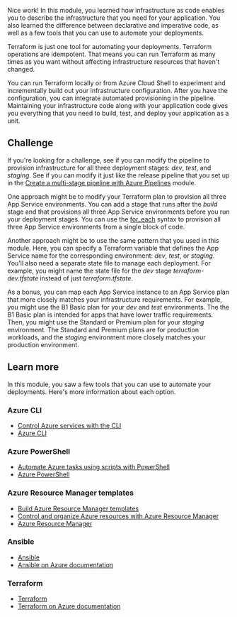 Nice work! In this module, you learned how infrastructure as code enables you to describe the infrastructure that you need for your application. You also learned the difference between declarative and imperative code, as well as a few tools that you can use to automate your deployments.

Terraform is just one tool for automating your deployments. Terraform operations are idempotent. That means you can run Terraform as many times as you want without affecting infrastructure resources that haven't changed.

You can run Terraform locally or from Azure Cloud Shell to experiment and incrementally build out your infrastructure configuration. After you have the configuration, you can integrate automated provisioning in the pipeline. Maintaining your infrastructure code along with your application code gives you everything that you need to build, test, and deploy your application as a unit.

## Challenge

If you're looking for a challenge, see if you can modify the pipeline to provision infrastructure for all three deployment stages: _dev_, _test_, and _staging_. See if you can modify it just like the release pipeline that you set up in the [Create a multi-stage pipeline with Azure Pipelines](/learn/modules/create-multi-stage-pipeline?azure-portal=true) module.

One approach might be to modify your Terraform plan to provision all three App Service environments. You can add a stage that runs after the _build_ stage and that provisions all three App Service environments before you run your deployment stages. You can use the [for_each](https://www.terraform.io/docs/configuration/resources.html#for_each-multiple-resource-instances-defined-by-a-map-or-set-of-strings&azure-portal=true) syntax to provision all three App Service environments from a single block of code.

Another approach might be to use the same pattern that you used in this module. Here, you can specify a Terraform variable that defines the App Service name for the corresponding environment: *dev*, *test*, or *staging*. You'll also need a separate state file to manage each deployment. For example, you might name the state file for the *dev* stage *terraform-dev.tfstate* instead of just *terraform.tfstate*.

As a bonus, you can map each App Service instance to an App Service plan that more closely matches your infrastructure requirements. For example, you might use the B1 Basic plan for your *dev* and *test* environments. The the B1 Basic plan is intended for apps that have lower traffic requirements. Then, you might use the Standard or Premium plan for your *staging* environment. The Standard and Premium plans are for production workloads, and the *staging* environment more closely matches your production environment.

## Learn more

In this module, you saw a few tools that you can use to automate your deployments. Here's more information about each option.

### Azure CLI

* [Control Azure services with the CLI](https://docs.microsoft.com/learn/modules/control-azure-services-with-cli/?azure-portal=true)
* [Azure CLI](https://docs.microsoft.com/cli/azure/?view=azure-cli-latest&azure-portal=true)

### Azure PowerShell

* [Automate Azure tasks using scripts with PowerShell](https://docs.microsoft.com/learn/modules/automate-azure-tasks-with-powershell/?azure-portal=true)
* [Azure PowerShell](https://docs.microsoft.com/powershell/azure/?azure-portal=true)

### Azure Resource Manager templates

* [Build Azure Resource Manager templates](https://docs.microsoft.com/learn/modules/build-azure-vm-templates/?azure-portal=true)
* [Control and organize Azure resources with Azure Resource Manager](https://docs.microsoft.com/learn/modules/control-and-organize-with-azure-resource-manager/?azure-portal=true)
* [Azure Resource Manager](https://docs.microsoft.com/azure/azure-resource-manager/?azure-portal=true)

### Ansible

* [Ansible](https://www.ansible.com/?azure-portal=true)
* [Ansible on Azure documentation](https://docs.microsoft.com/azure/ansible/?azure-portal=true)

### Terraform

* [Terraform](https://www.terraform.io/?azure-portal=true)
* [Terraform on Azure documentation](https://docs.microsoft.com/azure/terraform/?azure-portal=true)